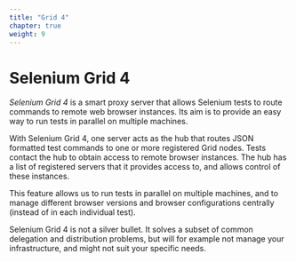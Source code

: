 ```yaml
---
title: "Grid 4"
chapter: true
weight: 9
---
```


# Selenium Grid 4

_Selenium Grid 4_ is a smart proxy server
that allows Selenium tests to route commands to remote web browser instances.
Its aim is to provide an easy way to run tests in parallel on multiple machines.

With Selenium Grid 4,
one server acts as the hub that routes JSON formatted test commands
to one or more registered Grid nodes.
Tests contact the hub to obtain access to remote browser instances.
The hub has a list of registered servers that it provides access to,
and allows control of these instances.

This feature allows us to run tests in parallel on multiple machines,
and to manage different browser versions and browser configurations centrally
(instead of in each individual test).

Selenium Grid 4 is not a silver bullet.
It solves a subset of common delegation and distribution problems,
but will for example not manage your infrastructure,
and might not suit your specific needs.
